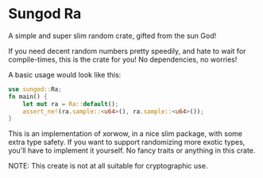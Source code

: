 # Sungod Ra
A simple and super slim random crate, gifted from the sun God!

If you need decent random numbers pretty speedily, and hate
to wait for compile-times, this is the crate for you!
No dependencies, no worries!

A basic usage would look like this:
```rust
use sungod::Ra;
fn main() {
    let mut ra = Ra::default();
    assert_ne!(ra.sample::<u64>(), ra.sample::<u64>());
}
```

This is an implementation of xorwow, in a nice slim package,
with some extra type safety. If you want to support randomizing
more exotic types, you'll have to implement it yourself. No
fancy traits or anything in this crate.

NOTE: This create is not at all suitable for cryptographic use.
